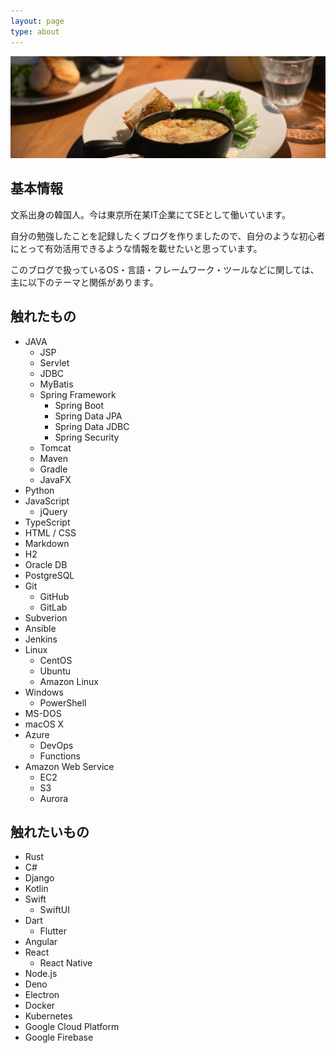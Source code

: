```yaml
---
layout: page
type: about
---
```


![](/assets/images/sideimage/meshi.jpg)

## 基本情報

文系出身の韓国人。今は東京所在某IT企業にてSEとして働いています。

自分の勉強したことを記録したくブログを作りましたので、自分のような初心者にとって有効活用できるような情報を載せたいと思っています。

このブログで扱っているOS・言語・フレームワーク・ツールなどに関しては、主に以下のテーマと関係があります。

## 触れたもの

* JAVA
  * JSP
  * Servlet
  * JDBC
  * MyBatis
  * Spring Framework
    * Spring Boot
    * Spring Data JPA
    * Spring Data JDBC
    * Spring Security
  * Tomcat
  * Maven
  * Gradle
  * JavaFX
* Python
* JavaScript
  * jQuery
* TypeScript
* HTML / CSS
* Markdown
* H2
* Oracle DB
* PostgreSQL
* Git
  * GitHub
  * GitLab
* Subverion
* Ansible
* Jenkins
* Linux
  * CentOS
  * Ubuntu
  * Amazon Linux
* Windows
  * PowerShell
* MS-DOS
* macOS X
* Azure
  * DevOps
  * Functions
* Amazon Web Service
  * EC2
  * S3
  * Aurora

## 触れたいもの

* Rust
* C#
* Django
* Kotlin
* Swift
  * SwiftUI
* Dart
  * Flutter
* Angular
* React
  * React Native
* Node.js
* Deno
* Electron
* Docker
* Kubernetes
* Google Cloud Platform
* Google Firebase
